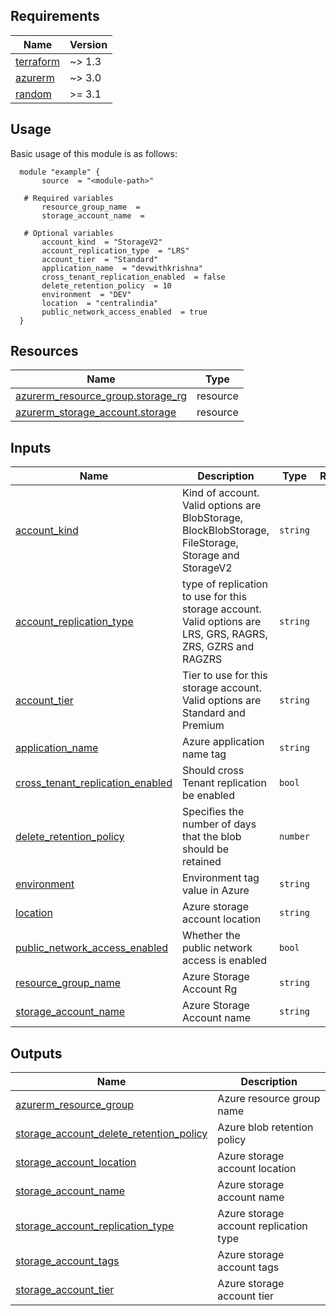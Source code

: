 <!-- BEGIN_AUTOMATED_TF_DOCS_BLOCK -->
## Requirements

| Name | Version |
|------|---------|
| <a name="requirement_terraform"></a> [terraform](#requirement_terraform) | ~> 1.3 |
| <a name="requirement_azurerm"></a> [azurerm](#requirement_azurerm) | ~> 3.0 |
| <a name="requirement_random"></a> [random](#requirement_random) | >= 3.1 |
## Usage
Basic usage of this module is as follows:
  ```hcl
    module "example" {
      	 source  = "<module-path>"
      
	 # Required variables
      	 resource_group_name  = 
      	 storage_account_name  = 
      
	 # Optional variables
      	 account_kind  = "StorageV2"
      	 account_replication_type  = "LRS"
      	 account_tier  = "Standard"
      	 application_name  = "devwithkrishna"
      	 cross_tenant_replication_enabled  = false
      	 delete_retention_policy  = 10
      	 environment  = "DEV"
      	 location  = "centralindia"
      	 public_network_access_enabled  = true
    }
  ```

## Resources

| Name | Type |
|------|------|
| [azurerm_resource_group.storage_rg](https://registry.terraform.io/providers/hashicorp/azurerm/latest/docs/resources/resource_group) | resource |
| [azurerm_storage_account.storage](https://registry.terraform.io/providers/hashicorp/azurerm/latest/docs/resources/storage_account) | resource |

## Inputs

| Name | Description | Type | Required |
|------|-------------|------|:--------:|
| <a name="input_account_kind"></a> [account_kind](#input_account_kind) | Kind of account. Valid options are BlobStorage, BlockBlobStorage, FileStorage, Storage and StorageV2 | `string` | no |
| <a name="input_account_replication_type"></a> [account_replication_type](#input_account_replication_type) | type of replication to use for this storage account. Valid options are LRS, GRS, RAGRS, ZRS, GZRS and RAGZRS | `string` | no |
| <a name="input_account_tier"></a> [account_tier](#input_account_tier) | Tier to use for this storage account. Valid options are Standard and Premium | `string` | no |
| <a name="input_application_name"></a> [application_name](#input_application_name) | Azure application name tag | `string` | no |
| <a name="input_cross_tenant_replication_enabled"></a> [cross_tenant_replication_enabled](#input_cross_tenant_replication_enabled) | Should cross Tenant replication be enabled | `bool` | no |
| <a name="input_delete_retention_policy"></a> [delete_retention_policy](#input_delete_retention_policy) | Specifies the number of days that the blob should be retained | `number` | no |
| <a name="input_environment"></a> [environment](#input_environment) | Environment tag value in Azure | `string` | no |
| <a name="input_location"></a> [location](#input_location) | Azure storage account location | `string` | no |
| <a name="input_public_network_access_enabled"></a> [public_network_access_enabled](#input_public_network_access_enabled) | Whether the public network access is enabled | `bool` | no |
| <a name="input_resource_group_name"></a> [resource_group_name](#input_resource_group_name) | Azure Storage Account Rg | `string` | yes |
| <a name="input_storage_account_name"></a> [storage_account_name](#input_storage_account_name) | Azure Storage Account name | `string` | yes |

## Outputs

| Name | Description |
|------|-------------|
| <a name="output_azurerm_resource_group"></a> [azurerm_resource_group](#output_azurerm_resource_group) | Azure resource group name |
| <a name="output_storage_account_delete_retention_policy"></a> [storage_account_delete_retention_policy](#output_storage_account_delete_retention_policy) | Azure blob retention policy |
| <a name="output_storage_account_location"></a> [storage_account_location](#output_storage_account_location) | Azure storage account location |
| <a name="output_storage_account_name"></a> [storage_account_name](#output_storage_account_name) | Azure storage account name |
| <a name="output_storage_account_replication_type"></a> [storage_account_replication_type](#output_storage_account_replication_type) | Azure storage account replication type |
| <a name="output_storage_account_tags"></a> [storage_account_tags](#output_storage_account_tags) | Azure storage account tags |
| <a name="output_storage_account_tier"></a> [storage_account_tier](#output_storage_account_tier) | Azure storage account tier |
<!-- END_AUTOMATED_TF_DOCS_BLOCK -->